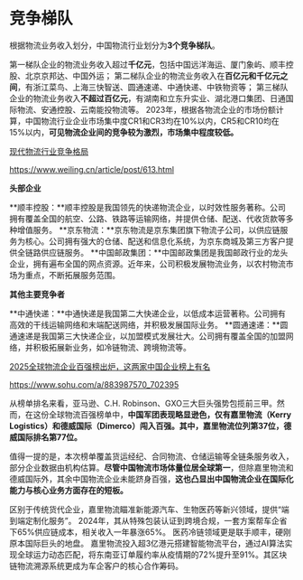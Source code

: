# 竞争梯队

根据物流业务收入划分，中国物流行业划分为**3个竞争梯队**。

第一梯队企业的物流业务收入超过**千亿元**，包括中国远洋海运、厦门象屿、顺丰控股、北京京邦达、中国外运；
第二梯队企业的物流业务收入在**百亿元和千亿元之间**，有浙江菜鸟、上海三快智送、圆通速递、中通快递、中铁物资等；
第三梯队企业的物流业务收入**不超过百亿元**，有湖南和立东升实业、湖北港口集团、日通国际物流、安通控股、云南能投物流等。
2023年，根据各物流企业的市场份额计算，中国物流行业企业市场集中度CR1和CR3均在10%以内，CR5和CR10均在15%以内，**可见物流企业间的竞争较为激烈，市场集中程度较低。**

[现代物流行业竞争格局](https://www.weiling.cn/article/post/613.html)

https://www.weiling.cn/article/post/613.html

**头部企业**

**顺丰控股：**顺丰控股是我国领先的快递物流企业，以时效性服务著称。公司拥有覆盖全国的航空、公路、铁路等运输网络，并提供仓储、配送、代收货款等多种增值服务。 **京东物流：**京东物流是京东集团旗下物流子公司，以供应链服务为核心。公司拥有强大的仓储、配送和信息化系统，为京东商城及第三方客户提供全链路供应链服务。 **中国邮政集团：**中国邮政集团是我国邮政行业的龙头企业，拥有遍布全国的网点资源。近年来，公司积极发展物流业务，以农村物流市场为重点，不断拓展服务范围。

**其他主要竞争者**

**中通快递：**中通快递是我国第二大快递企业，以低成本运营著称。公司拥有高效的干线运输网络和末端配送网络，并积极发展国际业务。 **圆通速递：**圆通速递是我国第三大快递企业，以加盟模式发展壮大。公司拥有覆盖全国的加盟网络，并积极拓展新业务，如冷链物流、跨境物流等。

[2025全球物流企业百强榜出炉，这两家中国企业榜上有名](https://www.sohu.com/a/883987570_702395)

https://www.sohu.com/a/883987570_702395

从榜单排名来看，亚马逊、C.H. Robinson、GXO三大巨头强势包揽前三甲。然而，在这份全球物流百强榜单中，**中国军团表现略显逊色，仅有嘉里物流（Kerry Logistics）和德威国际（Dimerco）闯入百强。其中，嘉里物流位列第37位，德威国际排名第77位。**

值得一提的是，本次榜单覆盖货运经纪、合同物流、仓储运输等全链条服务收入，部分企业数据由机构估算。**尽管中国物流市场体量位居全球第一**，但除嘉里物流和德威国际外，其余中国物流企业未能跻身百强，**这也凸显出中国物流企业在国际化能力与核心业务方面存在的短板。**

区别于传统货代企业，嘉里物流瞄准新能源汽车、生物医药等新兴领域，提供“端到端定制化服务”。
2024年，其从特殊包装认证到跨境合规，一套方案帮车企省下65%供应链成本，相关收入一年暴涨65%。
医药冷链领域更是联手顺丰，硬刚原本国际巨头的地盘。
嘉里物流投入超3亿港元搭建智能物流平台，通过AI算法实现全球运力动态匹配，将东南亚订单履约率从疫情期的72%提升至91%。其区块链物流溯源系统更成为车企客户的核心合作筹码。